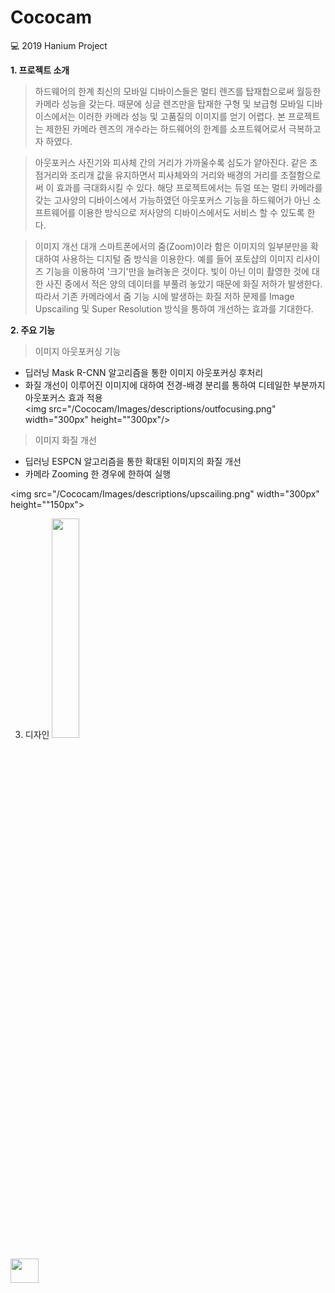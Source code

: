 # Cococam
:computer: 2019 Hanium Project 


**1. 프로젝트 소개**

> 하드웨어의 한계
최신의 모바일 디바이스들은 멀티 렌즈를 탑재합으로써 월등한 카메라 성능을 갖는다.
때문에 싱글 렌즈만을 탑재한 구형 및 보급형 모바일 디바이스에서는 이러한 카메라 성능 및 고품질의 이미지를 얻기 어렵다. 본 프로젝트는 제한된 카메라 렌즈의 개수라는 하드웨어의 한계를 소프트웨어로서 극복하고자 하였다.

> 아웃포커스
사진기와 피사체 간의 거리가 가까울수록 심도가 얕아진다. 같은 초점거리와 조리개 값을 유지하면서 피사체와의 거리와 배경의 거리를 조절함으로써 이 효과를 극대화시킬 수 있다. 해당 프로젝트에서는 듀얼 또는 멀티 카메라를 갖는 고사양의 디바이스에서 가능하였던 아웃포커스 기능을 하드웨어가 아닌 소프트웨어를 이용한 방식으로 저사양의 디바이스에서도 서비스 할 수 있도록 한다. 

> 이미지 개선
대개 스마트폰에서의 줌(Zoom)이라 함은 이미지의 일부분만을 확대하여 사용하는 디지털 줌 방식을 이용한다. 예를 들어 포토샵의 이미지 리사이즈 기능을 이용하여 '크기'만을 늘려놓은 것이다. 빛이 아닌 이미 촬영한 것에 대한 사진 중에서 적은 양의 데이터를 부풀려 놓았기 때문에 화질 저하가 발생한다. 
따라서 기존 카메라에서 줌 기능 시에 발생하는 화질 저하 문제를 Image Upscailing 및 Super Resolution 방식을 통하여 개선하는 효과를 기대한다.


**2. 주요 기능**
> 이미지 아웃포커싱 기능
+ 딥러닝 Mask R-CNN 알고리즘을 통한 이미지 아웃포커싱 후처리
+ 화질 개선이 이루어진 이미지에 대하여 전경-배경 분리를 통하여 디테일한 부분까지 아웃포커스 효과 적용 </br>
<img src="/Cococam/Images/descriptions/outfocusing.png" width="300px" height=""300px"/></img>

> 이미지 화질 개선
+ 딥러닝 ESPCN 알고리즘을 통한 확대된 이미지의 화질 개선
+ 카메라 Zooming 한 경우에 한하여 실행</br>

<img src="/Cococam/Images/descriptions/upscailing.png" width="300px" height=""150px"></img>


3. 디자인
<img src="/Cococam/Images/app_icon1.png" width="30%" height="30%"></img>
<img src="/Cococam/Images/full_logo_pk1.png" width="30%" height="10%"/>

